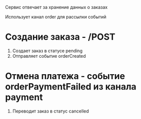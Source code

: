 Сервис отвечает за хранение данных о заказах

Использует канал order для рассылки событий

# Создание заказа - /POST
1. Создает заказ в статусе pending
1. Отправляет событие orderCreated

# Отмена платежа - событие orderPaymentFailed из канала payment
1. Переводит заказ в статус cancelled